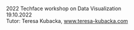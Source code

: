 2022 Techface workshop on Data Visualization  
19.10.2022  
Tutor: Teresa Kubacka, www.teresa-kubacka.com 
